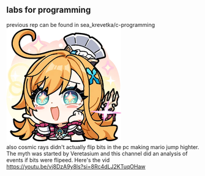 ## labs for programming ##  
previous rep can be found in sea_krevetka/c-programming  
<img src="semester_2/stickers/escoffier.webp" alt="escoffier" width="300"/>  
also cosmic rays didn't actually flip bits in the pc making mario jump highter. The myth was started by Veretasium and this channel did an analysis of events if bits were flipeed. Here's the vid  
https://youtu.be/vj8DzA9y8ls?si=8Rc4dLJ2KTuqOHaw
